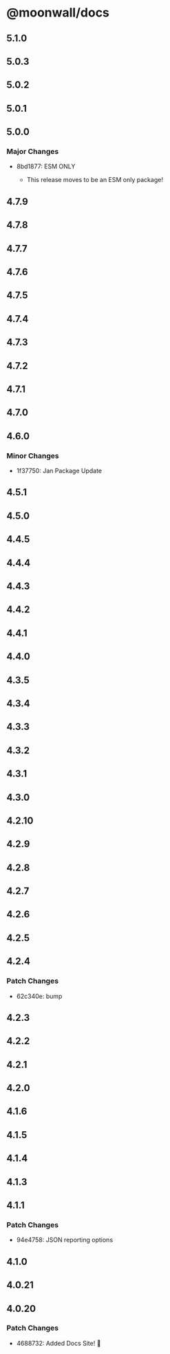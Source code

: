 # @moonwall/docs

## 5.1.0

## 5.0.3

## 5.0.2

## 5.0.1

## 5.0.0

### Major Changes

- 8bd1877: ESM ONLY

  - This release moves to be an ESM only package!

## 4.7.9

## 4.7.8

## 4.7.7

## 4.7.6

## 4.7.5

## 4.7.4

## 4.7.3

## 4.7.2

## 4.7.1

## 4.7.0

## 4.6.0

### Minor Changes

- 1f37750: Jan Package Update

## 4.5.1

## 4.5.0

## 4.4.5

## 4.4.4

## 4.4.3

## 4.4.2

## 4.4.1

## 4.4.0

## 4.3.5

## 4.3.4

## 4.3.3

## 4.3.2

## 4.3.1

## 4.3.0

## 4.2.10

## 4.2.9

## 4.2.8

## 4.2.7

## 4.2.6

## 4.2.5

## 4.2.4

### Patch Changes

- 62c340e: bump

## 4.2.3

## 4.2.2

## 4.2.1

## 4.2.0

## 4.1.6

## 4.1.5

## 4.1.4

## 4.1.3

## 4.1.1

### Patch Changes

- 94e4758: JSON reporting options

## 4.1.0

## 4.0.21

## 4.0.20

### Patch Changes

- 4688732: Added Docs Site! 🎉
